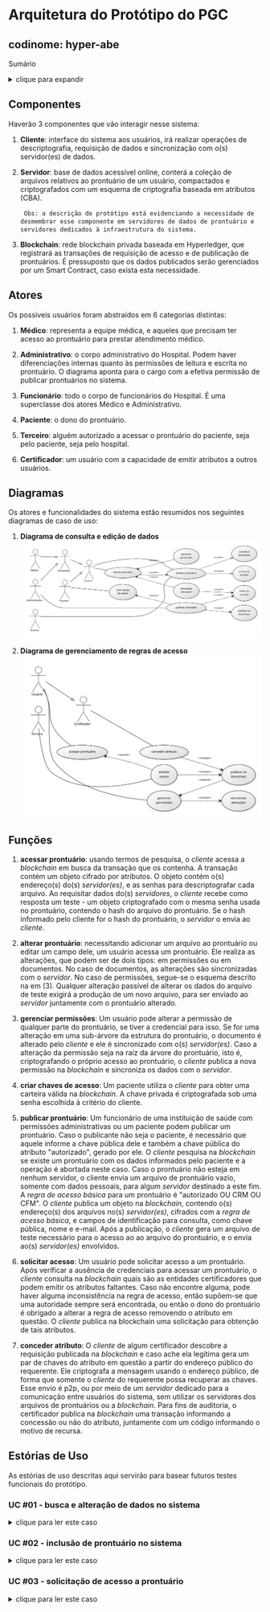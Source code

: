 # Arquitetura do Protótipo do PGC

## codinome: hyper-abe

Sumário

<details><summary> clique para expandir </summary>

1. [Componentes](#componentes)
2. [Atores](#atores)
3. [Diagramas](#diagramas)
4. [Principais funções](#funções)
5. [Estória de uso](#estórias-de-uso)

</details>

## Componentes

Haverão 3 componentes que vão interagir nesse sistema:

1. **Cliente**: interface do sistema aos usuários, irá realizar operações de descriptografia, requisição de dados e sincronização com o(s) servidor(es) de dados.

2. **Servidor**: base de dados acessível online, conterá a coleção de arquivos relativos ao prontuário de um usuário, compactados e criptografados com um esquema de criptografia baseada em atributos (CBA).

        Obs: a descrição do protótipo está evidenciando a necessidade de desmembrar esse componente em servidores de dados de prontuário e servidores dedicados à infraestrutura do sistema.

3. **Blockchain**: rede blockchain privada baseada em Hyperledger, que registrará as transações de requisição de acesso e de publicação de prontuários. É pressuposto que os dados publicados serão gerenciados por um Smart Contract, caso exista esta necessidade.

## Atores

Os possíveis usuários foram abstraídos em 6 categorias distintas:

1. **Médico**: representa a equipe médica, e aqueles que precisam ter acesso ao prontuário para prestar atendimento médico.

2. **Administrativo**: o corpo administrativo do Hospital. Podem haver diferenciações internas quanto às permissões de leitura e escrita no prontuário. O diagrama aponta para o cargo com a efetiva permissão de publicar prontuários no sistema.

3. **Funcionário**: todo o corpo de funcionários do Hospital. É uma superclasse dos atores Médico e Administrativo.

4. **Paciente**: o dono do prontuário.

5. **Terceiro**: alguém autorizado a acessar o prontuário do paciente, seja pelo paciente, seja pelo hospital.

6. **Certificador**: um usuário com a capacidade de emitir atributos a outros usuários.

## Diagramas

Os atores e funcionalidades do sistema estão resumidos nos seguintes diagramas de caso de uso:

1. **Diagrama de consulta e edição de dados**
![Diagrama de caso de uso do Protótipo do PGC](diagramas/caso-de-uso--consulta-e-edição.svg "Diagrama de consulta e edição de dados")

2. **Diagrama de gerenciamento de regras de acesso**
![Diagrama de caso de uso do Protótipo do PGC](diagramas/caso-de-uso--permissões.svg "Diagrama de gerenciamento de regras de acesso")

## Funções

1. **acessar prontuário**: usando termos de pesquisa, o *cliente* acessa a *blockchain* em busca da transação que os contenha. A transação contém um objeto cifrado por atributos. O objeto contém o(s) endereço(s) do(s) *servidor(es)*, e as senhas para descriptografar cada arquivo. Ao requisitar dados do(s) *servidores*, o *cliente* recebe como resposta um teste - um objeto criptografado com o mesma senha usada no prontuário, contendo o hash do arquivo do prontuário. Se o hash informado pelo cliente for o hash do prontuário, o *servidor* o envia ao *cliente*.

2. **alterar prontuário**: necessitando adicionar um arquivo ao prontuário ou editar um campo dele, um usuário acessa um prontuário. Ele realiza as alterações, que podem ser de dois tipos: em permissões ou em documentos. No caso de documentos, as alterações são sincronizadas com o *servidor*. No caso de permissões, segue-se o esquema descrito na em (3). Qualquer alteração passível de alterar os dados do arquivo de teste exigirá a produção de um novo arquivo, para ser enviado ao *servidor* juntamente com o prontuário alterado.

3. **gerenciar permissões**: Um usuário pode alterar a permissão de qualquer parte do prontuário, se tiver a credencial para isso. Se for uma alteração em uma sub-árvore da estrutura do prontuário, o documento é alterado pelo *cliente* e ele é sincronizado com o(s) *servidor(es)*. Caso a alteração da permissão seja na raíz da árvore do prontuário, isto é, criptografando o próprio acesso ao prontuário, o *cliente* publica a nova permissão na *blockchain* e sincroniza os dados com o *servidor*.

4. **criar chaves de acesso**: Um paciente utiliza o *cliente* para obter uma carteira válida na *blockchain*. A chave privada é criptografada sob uma senha escolhida à critério do cliente.

5. **publicar prontuário**: Um funcionário de uma instituição de saúde com permissões administrativas ou um paciente podem publicar um prontuário. Caso o publicante não seja o paciente, é necessário que aquele informe a chave pública dele e também a chave pública do atributo "autorizado", gerado por ele. O *cliente* pesquisa na *blockchain* se existe um prontuário com os dados informados pelo paciente e a operação é abortada neste caso. Caso o prontuário não esteja em nenhum servidor, o cliente envia um arquivo de prontuário vazio, somente com dados pessoais, para algum *servidor* destinado a este fim. A *regra de acesso básica* para um prontuário é "autorizado OU CRM OU CFM". O *cliente* publica um objeto na *blockchain*, contendo o(s) endereço(s) dos arquivos no(s) *servidor(es)*, cifrados com a *regra de acesso básica*, e campos de identificação para consulta, como chave pública, nome e e-mail. Após a publicação, o *cliente* gera um arquivo de teste necessário para o acesso ao ao arquivo do prontuário, e o envia ao(s) *servidor(es)* envolvidos.

6. **solicitar acesso**: Um usuário pode solicitar acesso a um prontuário. Após verificar a ausência de credenciais para acessar um prontuário, o *cliente* consulta na *blockchain* quais são as entidades certificadores que podem emitir os atributos faltantes. Caso não encontre alguma, pode haver alguma inconsistência na regra de acesso, então supõem-se que uma autoridade sempre será encontrada, ou então o dono do prontuário é obrigado a alterar a regra de acesso removendo o atributo em questão. O *cliente* publica na blockchain uma solicitação para obtenção de tais atributos.

7. **conceder atributo**: O *cliente* de algum certificador descobre a requisição publicada na *blockchain* e caso ache ela legítima gera um par de chaves do atributo em questão a partir do endereço público do requerente. Ele criptografa a mensagem usando o endereço público, de forma que somente o *cliente* do requerente possa recuperar as chaves. Esse envio é p2p, ou por meio de um *servidor* dedicado para a comunicação entre usuários do sistema, sem utilizar os servidores dos arquivos de prontuários ou a *blockchain*. Para fins de auditoria, o certificador publica na *blockchain* uma transação informando a concessão ou não do atributo, juntamente com um código informando o motivo de recursa.

## Estórias de Uso

As estórias de uso descritas aqui servirão para basear futuros testes funcionais do protótipo.

### UC #01 - busca e alteração de dados no sistema

<details><summary> clique para ler este caso </summary>

O Médico Dr. Marcus vai receber um novo paciente, o Pedro. Ele acessa seu cliente através  de um browser.

O sistema mostra uma tela de login. Marcus já tem cadastro. Ele cede ao cliente um arquivo contendo chave pública e privada válida para a blockchain.

O sistema solicita uma senha para desbloqueio da chave privada.

Ele entra no sistema e informa a chave pública do usuário para realizar a busca pelo prontuário do paciente na blockchain.

A última transação associada ao paciente é encontrada. O cliente informa isso na tela mostrando a data, o nome do paciente e a política de acesso para aquele prontuário.

Os atributos necessários para descriptografar as informações do prontuário é "autorizado OU hospital-A OU CRM OU CFM". O médico possui o atributo hospital-A. O cliente baixa a cifra da blockchain, decifra o objeto inserido na transação que publicou o prontuário e obtém assim o endereços do arquivo no servidor e a senha para ele.

O arquivo é recuperado do servidor, onde é decifrado com a senha pega na blockchain.

Esse arquivo contém um EMR criptografado de forma modular. Informações básicas e nós sem informações sensíveis estão públicas. Há um nó criptografado com a política "oncologista". Dr. Marcus tem o atributo "oncologista" concedido pelo CFM, então ele consegue visualizar que o nó existe, e o descriptografa.

Lendo a informação ali e outras, ele finalmente chama o paciente para atendimento.

Ao fim do atendimento, ele edita o arquivo, e encaminha a atualização para o servidor.

O sistema associa aquele paciente como paciente associado ao Dr. Marcus para agilizar futuras pesquisas.

</details>

### UC #02 - inclusão de prontuário no sistema

<details><summary> clique para ler este caso </summary>

O Hospital A vai aderir ao Hyper-dcpabe. Ele entra na tela de criação de prontuários.

o hospital possui um arquivo com uma estrutura em árvore com os dados do paciente chamado EMR. É necessário informar na hora a chave pública do cliente, caso ela não esteja presente no arquivo do prontuário. O cliente solicita um arquivo assim.

A partir do arquivo, é realizado uma criptografia recursiva, a partir das folhas, sobre os campos que deve deveriam ser criptografados. O progresso é mostrado na tela.

É gerado um arquivo, que criptografado com uma cifra "Autorizado OU Hospital-A OU CRM OU CFM". O arquivo é enviado ao servidor, que por sua vez remete um endereço de volta ao cliente.

Com o endereço, aparece um botão para publicar o prontuário na blockchain. É preparada uma mensagem contendo o endereço público do paciente, nome, e-mail e uma cifra ABE do(s) endereço(s) do arquivo, com a mesma cifra "Autorizado OU Hospital-A OU CRM ou CFM".

</details>

### UC #03 - solicitação de acesso a prontuário

<details><summary> clique para ler este caso </summary>

Edna, esposa de Pedro, precisa acessar o prontuário dele para acompanhar a situação.

Ela acessa o cliente do hyper-abe, fornece o arquivo com a chave privada e fornece a senha para o acesso. Ela entra no sistema.

Ele aciona a consulta pelo prontuário de Pedro e o encontra.

Ela tenta acessar e suas credenciais falham.

O sistema informa que ela pode solicitar acesso como "autorizado" ao prontuário.

O familiar solicita e é orientado a aguardar notificação de autorização. A solicitação é publicada na blockchain.

O cliente de Pedro também possui um perfil certificador, gerado para o próprio cliente, capaz de conceder o atributo "autorizado". O cliente de Pedro lê a requisição na blockchain, e notifica se Pedro deseja conceder o atributo "autorizado" ao usuário de Edna.

Pedro confirma a operação. O cliente manda um arquivo contendo a chave privada do atributo gerado para edna, criptografado no endereço público de edna. O arquivo é subido no servidor, no mesmo diretório relacionado ao prontuário do Pedro. É publicada uma transação informando que o atributo autorizado foi concedido à edna.

Edna é notificada sobre a alteração de sua credencial, e atualiza a página.

O cliente procura em um registro de falhas de acesso, a partir do mais recente para o mais antigo, se algum passa a funcionar. Ele encontra o prontuário de Pedro. Ele informa que o Prontuário de Pedro está disponível para acesso, e pergunta se ela quer checar todas as tentativas, se quer acessar ou se não quer fazer nada.

Edna confirma que quer acessar, e então pode visualizar o prontuário.

</details>
